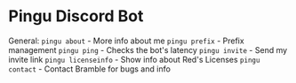 # Pingu Discord Bot

General:
    `pingu about` - More info about me
    `pingu prefix` - Prefix management
    `pingu ping` - Checks the bot's latency
    `pingu invite` - Send my invite link
    `pingu licenseinfo` - Show info about Red's Licenses
    `pingu contact` - Contact Bramble for bugs and info
